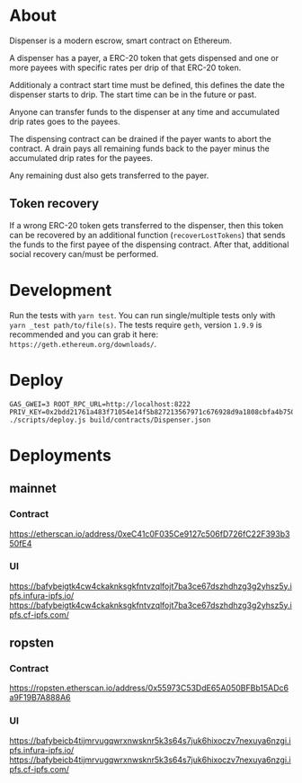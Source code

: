 # About

Dispenser is a modern escrow, smart contract on Ethereum.

A dispenser has a payer, a ERC-20 token that gets dispensed and one or more payees with specific rates per drip of that ERC-20 token.

Additionaly a contract start time must be defined, this defines the date the dispenser starts to drip. The start time can be in the future or past.

Anyone can transfer funds to the dispenser at any time and accumulated drip rates goes to the payees.

The dispensing contract can be drained if the payer wants to abort the contract. A drain pays all remaining funds back to the payer minus the accumulated drip rates for the payees.

Any remaining dust also gets transferred to the payer.

## Token recovery

If a wrong ERC-20 token gets transferred to the dispenser, then this token can be recovered by an additional function (`recoverLostTokens`) that sends the funds to the first payee of the dispensing contract. After that, additional social recovery can/must be performed.

# Development

Run the tests with `yarn test`.
You can run single/multiple tests only with `yarn _test path/to/file(s)`.
The tests require `geth`, version `1.9.9` is recommended and you can grab it here: `https://geth.ethereum.org/downloads/`.


# Deploy

```
GAS_GWEI=3 ROOT_RPC_URL=http://localhost:8222 PRIV_KEY=0x2bdd21761a483f71054e14f5b827213567971c676928d9a1808cbfa4b7501200 ./scripts/deploy.js build/contracts/Dispenser.json
```

# Deployments

## mainnet

### Contract

https://etherscan.io/address/0xeC41c0F035Ce9127c506fD726fC22F393b350fE4

### UI

https://bafybeigtk4cw4ckaknksgkfntvzqlfojt7ba3ce67dszhdhzg3g2yhsz5y.ipfs.infura-ipfs.io/
https://bafybeigtk4cw4ckaknksgkfntvzqlfojt7ba3ce67dszhdhzg3g2yhsz5y.ipfs.cf-ipfs.com/

## ropsten

### Contract

https://ropsten.etherscan.io/address/0x55973C53DdE65A050BFBb15ADc6a9F19B7A888A6

### UI

https://bafybeicb4tijmrvugqwrxnwsknr5k3s64s7juk6hixoczv7nexuya6nzgi.ipfs.infura-ipfs.io/
https://bafybeicb4tijmrvugqwrxnwsknr5k3s64s7juk6hixoczv7nexuya6nzgi.ipfs.cf-ipfs.com/

